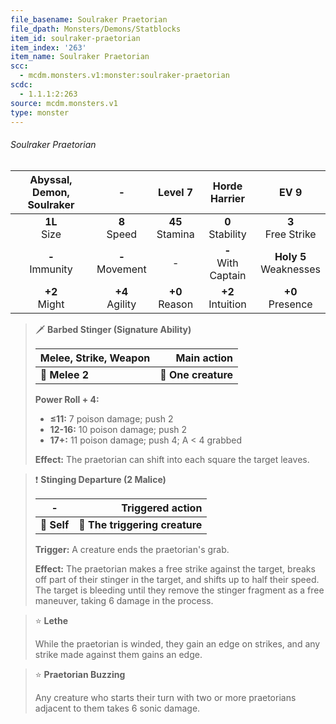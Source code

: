 ```yaml
---
file_basename: Soulraker Praetorian
file_dpath: Monsters/Demons/Statblocks
item_id: soulraker-praetorian
item_index: '263'
item_name: Soulraker Praetorian
scc:
  - mcdm.monsters.v1:monster:soulraker-praetorian
scdc:
  - 1.1.1:2:263
source: mcdm.monsters.v1
type: monster
---
```


###### Soulraker Praetorian

| Abyssal, Demon, Soulraker |          -          |       Level 7       |      Horde Harrier      |            EV 9            |
| :-----------------------: | :-----------------: | :-----------------: | :---------------------: | :------------------------: |
|     **1L**<br/> Size      |  **8**<br/> Speed   | **45**<br/> Stamina |  **0**<br/> Stability   |   **3**<br/> Free Strike   |
|    **-**<br/> Immunity    | **-**<br/> Movement |          -          | **-**<br/> With Captain | **Holy 5**<br/> Weaknesses |
|     **+2**<br/> Might     | **+4**<br/> Agility | **+0**<br/> Reason  |  **+2**<br/> Intuition  |    **+0**<br/> Presence    |

<!-- -->
> 🗡 **Barbed Stinger (Signature Ability)**
>
> | **Melee, Strike, Weapon** |     **Main action** |
> | ------------------------- | ------------------: |
> | **📏 Melee 2**            | **🎯 One creature** |
>
> **Power Roll + 4:**
>
> - **≤11:** 7 poison damage; push 2
> - **12-16:** 10 poison damage; push 2
> - **17+:** 11 poison damage; push 4; A < 4 grabbed
>
> **Effect:** The praetorian can shift into each square the target leaves.

<!-- -->
> ❗️ **Stinging Departure (2 Malice)**
>
> | **-**       |           **Triggered action** |
> | ----------- | -----------------------------: |
> | **📏 Self** | **🎯 The triggering creature** |
>
> **Trigger:** A creature ends the praetorian's grab.
>
> **Effect:** The praetorian makes a free strike against the target, breaks off part of their stinger in the target, and shifts up to half their speed. The target is bleeding until they remove the stinger fragment as a free maneuver, taking 6 damage in the process.

<!-- -->
> ⭐️ **Lethe**
>
> While the praetorian is winded, they gain an edge on strikes, and any strike made against them gains an edge.

<!-- -->
> ⭐️ **Praetorian Buzzing**
>
> Any creature who starts their turn with two or more praetorians adjacent to them takes 6 sonic damage.
